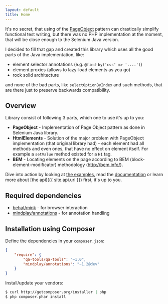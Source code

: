 ```yaml
---
layout: default
title: Home
---
```


It's no secret, that using of the [PageObject](/PageObject-pattern) pattern can
drastically simplify functional test writing, but there was no PHP implementation
at the moment, that will be close enough to the Selenium Java version.

I decided to fill that gap and created this library which uses all the good parts
of the Java implementation, like:

* element selector annotations (e.g. `@find-by('css' => '....')`)
* element proxies (allows to lazy-load elements as you go)
* rock solid architecture

and none of the bad parts, like `selectOptionByIndex` and such methods, that are
there just to preserve backwards compatibility.

## Overview

Library consist of following 3 parts, which one to use it's up to you:

* __PageObject__ - Implementation of Page Object pattern as done in Selenium Java library.
* __HtmlElements__ - Solution of the major problem with PageObject implementation (that original library had) - each element had all methods and even ones, that have no effect on element itself. For example a `setValue` method existed for a `H1` tag.
* __BEM__ - Locating elements on the page according to BEM (block-element-modificator) methodology (http://bem.info/).

Dive into action by looking at [the examples](/examples), read the [documentation](/docs) or learn more about [the api]({{ site.api.url }}) first, it's up to you.

## Required dependencies

* [behat/mink](https://github.com/Behat/Mink) - for browser interaction
* [mindplay/annotations](https://github.com/mindplay-dk/php-annotations) - for annotation handling

## Installation using Composer

Define the dependencies in your ```composer.json```:

```json
{
	"require": {
		"qa-tools/qa-tools": "~1.0",
		"mindplay/annotations": "~1.2@dev"
	}
}
```

Install/update your vendors:

```bash
$ curl http://getcomposer.org/installer | php
$ php composer.phar install
```
